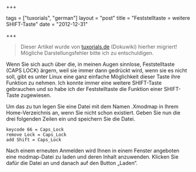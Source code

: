 +++

tags = ["tuxorials", "german"]
layout = "post"
title = "Feststelltaste = weitere SHIFT-Taste"
date = "2012-12-31"

+++

>
> Dieser Artikel wurde von [tuxorials.de](http://tuxorials.de) (Dokuwiki) hierher migriert!
> Mögliche Darstellungsfehler bitte ich zu entschuldigen.
>


Wenn Sie sich auch über die, in meinen Augen sinnlose, Feststelltaste
(CAPS LOCK) ärgern, weil sie immer dann gedrückt wird, wenn sie es nicht
soll, gibt es unter Linux eine ganz einfache Möglichkeit dieser Taste
ihre Funktion zu nehmen. Ich konnte immer eine weitere SHIFT-Taste
gebrauchen und so habe ich der Feststelltaste die Funktion einer
SHIFT-Taste zugewiesen.

Um das zu tun legen Sie eine Datei mit dem Namen .Xmodmap in Ihrem
Home-Verzeichnis an, wenn Sie nicht schon existiert. Geben Sie nun die
drei folgenden Zeilen ein und speichern Sie die Datei.

```
keycode 66 = Caps_Lock 
remove Lock = Caps_Lock 
add Shift = Caps_Lock
```

Nach einem erneuten Anmelden wird Ihnen in einem Fenster angeboten eine
modmap-Datei zu laden und deren Inhalt anzuwenden. Klicken Sie dafür die
Datei an und danach auf den Button „Laden“.
